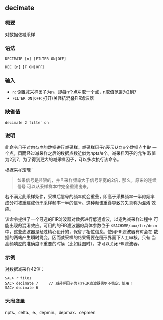 ## decimate

### 概要

对数据做减采样

### 语法

``` {.bash}
DECIMATE [n] [FILTER ON|OFF]
```
``` {.bash}
DEC [n] [F ON|OFF]
```

### 输入

- `n`: 设置减采样因子为n，即每n个点中取一个点，n取值范围为2到7
- `FILTER ON|OFF`: 打开/关闭抗混叠FIR滤波器

### 缺省值

``` {.bash}
decimate 2 filter on
```

### 说明

此命令用于对内存中的数据进行减采样，减采样因子n表示从每n个数据点中取
一个点，因而经过减采样之后的数据点数近似为$npts/n$个。减采样因子的允许
取值为2到7，为了得到更大的减采样因子，可以多次执行该命令。

根据采样定理：

> 如果信号是带限的，并且采样频率大于信号带宽的2倍，那么，原来的连续信号
> 可以从采样样本中完全重建出来。

若不满足此采样条件，采样后信号的频率就会重叠，即高于采样频率一半的频率
成分将被重建成低于采样频率一半的信号。这种频谱重叠导致的失真称为混淆
效应。

该命令提供了一个可选的FIR滤波器对数据进行低通滤波，以避免减采样过程中
可能出现的混淆效应。可用的的FIR滤波器的具体参数位于
`$SACHOME/aux/fir/decn`
中，这些滤波器是经过精心设计的，保留了相位信息。使用FIR滤波器有时会在
数据的两端产生瞬时跳变，因而减采样的结果需要在图形界面下人工审核。只有
当高频响应的准确度不重要的时候（比如绘图时），才可以关闭FIR滤波器。

### 示例

对数据减采样42倍：

``` {.bash}
SAC> r file1
SAC> decimate 7     // 减采样因子为7时FIR滤波器偶尔不稳定，慎用！
SAC> decimate 6
```

### 头段变量

npts、delta、e、depmin、depmax、depmen

